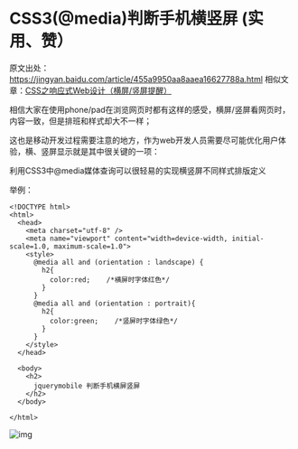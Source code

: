 # CSS3(@media)判断手机横竖屏 (实用、赞）

原文出处：https://jingyan.baidu.com/article/455a9950aa8aaea16627788a.html
相似文章：[CSS之响应式Web设计（横屏/竖屏提醒）](https://blog.csdn.net/qq_16494241/article/details/50251703)

相信大家在使用phone/pad在浏览网页时都有这样的感受，横屏/竖屏看网页时，内容一致，但是排班和样式却大不一样；

这也是移动开发过程需要注意的地方，作为web开发人员需要尽可能优化用户体验，横、竖屏显示就是其中很关键的一项：

利用CSS3中@media媒体查询可以很轻易的实现横竖屏不同样式排版定义

举例：

```
<!DOCTYPE html>
<html>  
  <head>
    <meta charset="utf-8" />
    <meta name="viewport" content="width=device-width, initial-scale=1.0, maximum-scale=1.0">
    <style>
      @media all and (orientation : landscape) { 
        h2{
          color:red;    /*横屏时字体红色*/ 
        }
      }
      @media all and (orientation : portrait){ 
        h2{
          color:green;    /*竖屏时字体绿色*/
        } 
      }
    </style>
  </head>
  
  <body>
    <h2>
      jquerymobile 判断手机横屏竖屏
    </h2>
  </body>
 
</html>
```

![img](https://img-blog.csdnimg.cn/20190605155605462.png?x-oss-process=image/watermark,type_ZmFuZ3poZW5naGVpdGk,shadow_10,text_aHR0cHM6Ly9ibG9nLmNzZG4ubmV0L2NoZWxlbl9qYWs=,size_16,color_FFFFFF,t_70)